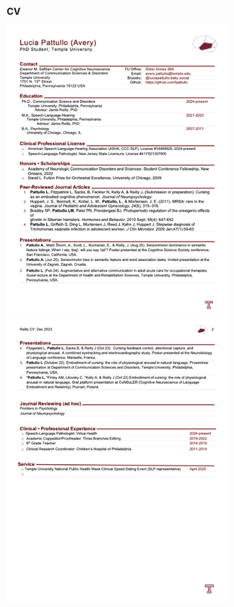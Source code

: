
## CV
<p float="left">
  <img src="/pages/PattulloCV_May25.png" width="500" />
  <img src="/pages/CV_page_2.png" width="500" /> 

</p>
